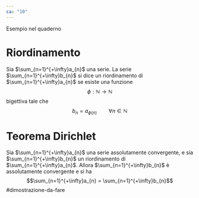 ```yaml
---
ca: "10"
---
```

Esempio nel quaderno

# Riordinamento
Sia $\sum_{n=1}^{+\infty}a_{n}$ una serie. La serie $\sum_{n=1}^{+\infty}b_{n}$ si dice un riordinamento di $\sum_{n=1}^{+\infty}a_{n}$ se esiste una funzione
$$\phi:\mathbb{N}\to\mathbb{N}$$
bigettiva tale che
$$b_{n}=a_{\phi(n)}\qquad \forall n \in \mathbb{N}$$
# Teorema Dirichlet
Sia $\sum_{n=1}^{+\infty}a_{n}$ una serie assolutamente convergente, e sia $\sum_{n=1}^{+\infty}b_{n}$ un riordinamento di $\sum_{n=1}^{+\infty}a_{n}$. 
Allora $\sum_{n=1}^{+\infty}b_{n}$ è assolutamente convergente e si ha
$$\sum_{n=1}^{+\infty}a_{n} = \sum_{n=1}^{+\infty}b_{n}$$
#dimostrazione-da-fare 